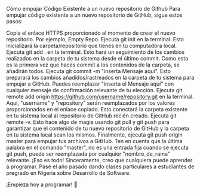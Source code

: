 Cómo empujar Código Existente a un nuevo repositorio de Github
Para empujar código existente a un nuevo repositorio de GitHub, sigue estos pasos:

Copia el enlace HTTPS proporcionado al momento de crear el nuevo repositorio. Por ejemplo, Empty Repo.
Ejecuta git init en la terminal. Esto inicializará la carpeta/repositorio que tienes en tu computadora local.
Ejecuta git add . en la terminal. Esto hará un seguimiento de los cambios realizados en la carpeta de tu sistema desde el último commit. Como esta es la primera vez que haces commit a los contenidos de la carpeta, se añadirán todos.
Ejecuta git commit -m "inserta Mensaje aquí". Esto preparará los cambios añadidos/rastreados en la carpeta de tu sistema para empujar a GitHub. Puedes reemplazar "inserta el Mensaje aquí" con cualquier mensaje de confirmación relevante de tu elección.
Ejecuta git remote add origin https://github.com/username/repository.git en la terminal. Aquí, "username" y "repository" serán reemplazados por los valores proporcionados en el enlace copiado. Esto conectará la carpeta existente en tu sistema local al repositorio de GitHub recién creado.
Ejecuta git remote -v. Esto hace algo de magia usando git pull y git push para garantizar que el contenido de tu nuevo repositorio de GitHub y la carpeta en tu sistema local sean los mismos.
Finalmente, ejecuta git push origin master para empujar tus archivos a GitHub. Ten en cuenta que la última palabra en el comando "master", no es una entrada fija cuando se ejecuta git push, puede ser reemplazada por cualquier "nombre_de_rama" relevante.
¡Eso es todo! Sinceramente, creo que cualquiera puede aprender a programar. Pasé el año pasado dando clases particulares a estudiantes de pregrado en Nigeria sobre Desarrollo de Software.

¡Empieza hoy a programar! 🚀
